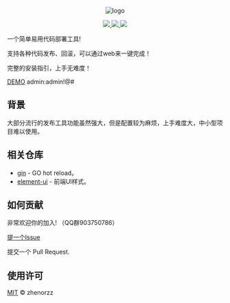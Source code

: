 <p align=center>
    <img src="assets/banner.png" alt="logo" title="logo" />
</p>

<p align="center">
  <a href="#">
      <img src="https://img.shields.io/badge/readme%20style-standard-brightgreen.svg">
  </a>
  
  <a href="#">
      <img src="https://img.shields.io/badge/give%20me-a%20star-green.svg">
  </a>
    
  <a href="LICENSE">
    <img src="https://img.shields.io/badge/License-MIT-yellow.svg">
  </a>
</p>

一个简单易用代码部署工具!

支持各种代码发布、回滚，可以通过web来一键完成！

完整的安装指引，上手无难度！

[DEMO](http://49.234.66.193:3000) admin:admin!@# 

## 背景
大部分流行的发布工具功能虽然强大，但是配置较为麻烦，上手难度大，中小型项目难以使用。

## 相关仓库

- [gin](https://github.com/codegangsta/gin) - GO hot reload。
- [element-ui](https://github.com/ElemeFE/element) - 前端UI样式。

## 如何贡献

非常欢迎你的加入! （QQ群903750786）

[提一个Issue](https://github.com/zhenorzz/goploy/issues/new) 

提交一个 Pull Request.

## 使用许可

[MIT](../LICENSE) © zhenorzz
